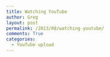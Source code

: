 ```yaml
---
title: Watching YouTube
author: Greg
layout: post
permalink: /2013/08/watching-youtube/
comments: True
categories:
  - YouTube upload
---
```


